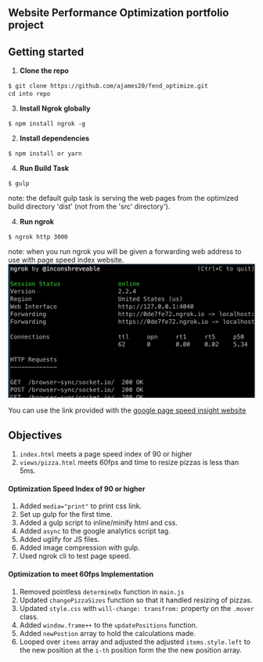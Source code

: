 ## Website Performance Optimization portfolio project


## Getting started


1. **Clone the repo**

  ```
  $ git clone https://github.com/ajames20/fend_optimize.git
  cd into repo
  ```
3. **Install Ngrok globally**

  ```
  $ npm install ngrok -g
  ```

2. **Install dependencies**

  ```
  $ npm install or yarn
  ```

4. **Run Build Task**

  ```
  $ gulp
  ```
  note: the default gulp task is serving the web pages from the optimized build directory 'dist' (not from the 'src' directory').


4. **Run ngrok**

  ```
  $ ngrok http 3000
  ```
  note: when you run ngrok you will be given a forwarding web address to use with page speed index website.
  ![](src/img/screenshot.png)

  You can use the link provided with the [google page speed insight website](https://developers.google.com/speed/pagespeed/insights/)
  

## Objectives 

1. `index.html` meets a page speed index of 90 or higher
1. `views/pizza.html` meets 60fps and time to resize pizzas is less than 5ms.

#### Optimization Speed Index of 90 or higher

1. Added `media="print"` to print css link.
1. Set up gulp for the first time.
1. Added a gulp script to inline/minify html and css.
1. Added `async` to the google analytics script tag.
1. Added uglify for JS files.
1. Added image compression with gulp. 
1. Used ngrok cli to test page speed.

#### Optimization to meet 60fps Implementation

1. Removed pointless `determineDx` function in `main.js`
1. Updated `changePizzaSizes` function so that it handled resizing of pizzas.
1. Updated `style.css` with `will-change: transfrom:` property on the `.mover` class.
1. Added `window.frame++` to the `updatePositions` function.
1. Added `newPostion` array to hold the calculations made.
1. Looped over `items` array and adjusted the adjusted `items.style.left` to the new position at the `i-th` position form the the new position array.
